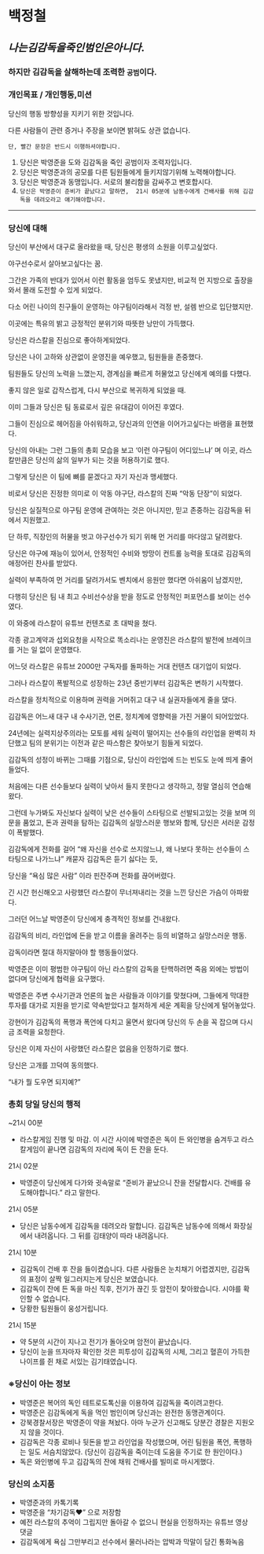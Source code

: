 # 백정철

## **$나는 김감독을 죽인 범인은 아니다.$**

### **하지만 김감독을 살해하는데 조력한 `공범`이다.**

### **개인목표 / 개인행동,미션**

당신의 행동 방향성을 지키기 위한 것입니다.  

다른 사람들이 관련 증거나 주장을 보이면 밝혀도 상관 없습니다.

`단, 빨간 문장은 반드시 이행하셔야합니다.`

1. 당신은 박영준을 도와 김감독을 죽인 공범이자 조력자입니다.
2. 당신은 박영준과의 공모를 다른 팀원들에게 들키지않기위해 노력해야합니다.
3. 당신은 박영준과 동맹입니다. 서로의 불리함을 감싸주고 변호합시다.
4. `당신은 박영준이 준비가 끝났다고 말하면,  21시 05분에 남동수에게 건배사를 위해 김감독을 데려오라고 얘기해야합니다.`

 ****

### 당신에 대해

당신이 부산에서 대구로 올라왔을 때, 당신은 평생의 소원을 이루고싶었다.

야구선수로서 살아보고싶다는 꿈.

그간은 가족의 반대가 있어서 이런 활동을 엄두도 못냈지만, 비교적 먼 지방으로 출장을 와서 몰래 도전할 수 있게 되었다.

다소 어린 나이의 친구들이 운영하는 야구팀이라해서 걱정 반, 설렘 반으로 입단했지만.

이곳에는 특유의 밝고 긍정적인 분위기와 따뜻한 낭만이 가득했다.

당신은 라스칼을 진심으로 좋아하게되었다.

당신은 나이 고하와 상관없이 운영진을 예우했고, 팀원들을 존중했다.

팀원들도 당신의 노력을 느꼈는지, 경계심을 빠르게 허물었고 당신에게 예의를 다했다.

좋지 않은 일로 갑작스럽게, 다시 부산으로 복귀하게 되었을 때.

이미 그들과 당신은 팀 동료로서 깊은 유대감이 이어진 후였다.

그들이 진심으로 헤어짐을 아쉬워하고, 당신과의 인연을 이어가고싶다는 바램을 표현했다.

당신의 아내는 그런 그들의 총회 모습을 보고 ‘이런 야구팀이 어디있느냐’ 며 이곳, 라스칼만큼은 당신의 삶의 일부가 되는 것을 허용하기로 했다.

그렇게 당신은 이 팀에 뼈를 묻겠다고 자기 자신과 맹세했다.

비로서 당신은 진정한 의미로 이 악동 야구단, 라스칼의 진짜 “악동 단장”이 되었다.

당신은 실질적으로 야구팀 운영에 관여하는 것은 아니지만, 믿고 존중하는 김감독을 뒤에서 지원했고.

단 하루, 직장인의 허물을 벗고 야구선수가 되기 위해 먼 거리를 마다않고 달려왔다.

당신은 야구에 재능이 있어서, 안정적인 수비와 방망이 컨트롤 능력을 토대로 김감독의 애정어린 찬사를 받았다.

실력이 부족하여 먼 거리를 달려가서도 벤치에서 응원만 했다면 아쉬움이 남겠지만, 

다행히 당신은 팀 내 최고 수비선수상을 받을 정도로 안정적인 퍼포먼스를 보이는 선수였다.

이 와중에 라스칼이 유튜브 컨텐츠로 초 대박을 쳤다.

각종 광고계약과 섭외요청을 시작으로 똑소리나는 운영진은 라스칼의 발전에 브레이크를 거는 일 없이 운영했다.

어느덧 라스칼은 유튜브 2000만 구독자를 돌파하는 거대 컨텐츠 대기업이 되었다.

그러나 라스칼이 폭발적으로 성장하는 23년 중반기부터 김감독은 변하기 시작했다.

라스칼을 정치적으로 이용하며 권력을 거머쥐고 대구 내 실권자들에게 줄을 댔다.

김감독은 어느새 대구 내 수사기관, 언론, 정치계에 영향력을 가진 거물이 되어있었다.

24년에는 실력지상주의라는 모토를 세워 실력이 떨어지는 선수들의 라인업을 완벽히 차단했고 팀의 분위기는 이전과 같은 따스함은 찾아보기 힘들게 되었다.

김감독의 성정이 바뀌는 그때를 기점으로, 당신이 라인업에 드는 빈도도 눈에 띄게 줄어들었다.

처음에는 다른 선수들보다 실력이 낮아서 들지 못한다고 생각하고, 정말 열심히 연습해왔다.

그런데 누가봐도 자신보다 실력이 낮은 선수들이 스타팅으로 선발되고있는 것을 보며 의문을 품었고, 돈과 권력을 탐하는 김감독의 실망스러운 행보와 함께, 당신은 서러운 감정이 폭발했다.

김감독에게 전화를 걸어 “왜 자신을 선수로 쓰지않느냐, 왜 나보다 못하는 선수들이 스타팅으로 나가느냐” 캐묻자 김감독은 듣기 싫다는 듯, 

당신을 “욕심 많은 사람” 이라 핀잔주며 전화를 끊어버렸다.

긴 시간 헌신해오고 사랑했던 라스칼이 무너져내리는 것을 느낀 당신은 가슴이 아파왔다.

그러던 어느날 박영준이 당신에게 충격적인 정보를 건내왔다.

김감독의 비리, 라인업에 돈을 받고 이름을 올려주는 등의 비열하고 실망스러운 행동.

감독이라면 절대 하지말아야 할 행동들이었다.

 박영준은 이미 평범한 야구팀이 아닌 라스칼의 감독을 탄핵하려면 죽음 외에는 방법이 없다며 당신에게 협력을 요구했다.

박영준은 주변 수사기관과 언론의 높은 사람들과 이야기를 맞쳤다며, 그들에게 막대한 투자를 대가로 지원을 받기로 약속받았다고 철저하게 세운 계획을 당신에게 털어놓았다.

강현이가 김감독의 폭행과 폭언에 다치고 울면서 왔다며 당신의 두 손을 꼭 잡으며 다시금 조력을 요청한다.

당신은 이제 자신이 사랑했던 라스칼은 없음을 인정하기로 했다.

당신은 고개를 끄덕여 동의했다.

“내가 뭘 도우면 되지예?”

### **총회 당일 당신의 행적**

~21시 00분

- 라스칼게임 진행 및 마감. 이 시간 사이에 박영준은 독이 든 와인병을 숨겨두고 라스칼게임이 끝나면 김감독의 자리에 독이 든 잔을 둔다.

21시 02분

- 박영준이 당신에게 다가와 귓속말로 “준비가 끝났으니 잔을 전달합시다. 건배를 유도해야합니다.” 라고 말한다.

21시 05분

- 당신은 남동수에게 김감독을 데려오라 말합니다. 김감독은 남동수에 의해서  화장실에서 내려옵니다. 그 뒤를 김태양이 따라 내려옵니다.

21시 10분

- 김감독이 건배 후 잔을 들이켰습니다. 다른 사람들은 눈치채기 어렵겠지만, 김감독의 표정이 살짝 일그러지는게 당신은 보였습니다.
- 김감독이 잔에 든 독을 마신 직후, 전기가 끊긴 듯 암전이 찾아왔습니다. 시야를 확인할 수 없습니다.
- 당황한 팀원들이 웅성거립니다.

21시 15분

- 약 5분의 시간이 지나고 전기가 돌아오며 암전이 끝났습니다.
- 당신이 눈을 뜨자마자 확인한 것은 피투성이 김감독의 시체, 그리고 혈흔이 가득한 나이프를 쥔  채로 서있는 김기태였습니다.

### **※당신이 아는 정보**

- 박영준은 복어의 독인 테트로도톡신을 이용하여 김감독을 죽이려고한다.
- 박영준은 김감독에게 독을 먹인 범인이며 당신과는 완전한 동맹관계이다.
- 강북경찰서장은 박영준이 약을 쳐놨다. 아마 누군가 신고해도 당분간 경찰은 지원오지 않을 것이다.
- 김감독은 각종 로비나 뒷돈을 받고 라인업을 작성했으며, 어린 팀원을 폭언, 폭행하는 일도 서슴치않았다. (당신이 김감독을 죽이는데 도움을 주기로 한 원인이다.)
- 독은 와인병에 두고 김감독의 잔에 채워 건배사를 빌미로 마시게했다.

### 당신의 소지품

- 박영준과의 카톡기록
- 박영준을 “차기감독♥” 으로 저장함
- 예전 라스칼의 추억이 그립지만 돌아갈 수 없으니 현실을 인정하자는 유튜브 영상 댓글
- 김감독에게 욕심 그만부리고 선수에서 물러나라는 압박과 막말이 담긴 통화녹음